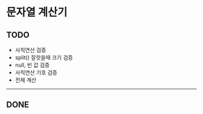 # 문자열 계산기

## TODO

- 사칙연산 검증
- split() 잘랏을때 크기 검증
- null, 빈 값 검증
- 사칙연산 기호 검증
- 전체 계산

---

## DONE
